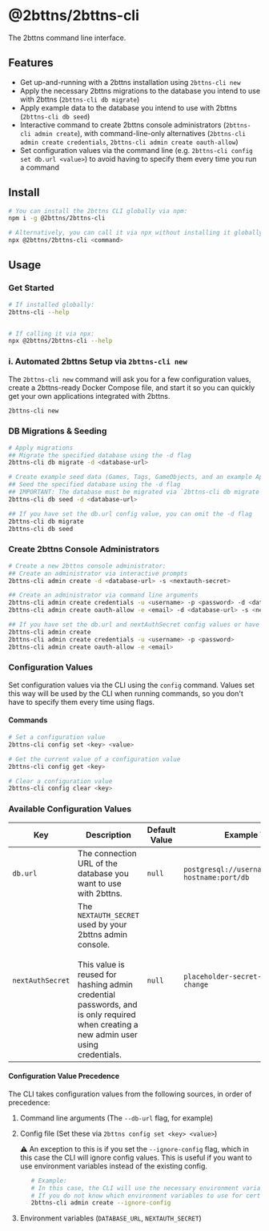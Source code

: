 # @2bttns/2bttns-cli

The 2bttns command line interface.

## Features

- Get up-and-running with a 2bttns installation using `2bttns-cli new`
- Apply the necessary 2bttns migrations to the database you intend to use with 2bttns (`2bttns-cli db migrate`)
- Apply example data to the database you intend to use with 2bttns (`2bttns-cli db seed`)
- Interactive command to create 2bttns console administrators (`2bttns-cli admin create`), with command-line-only alternatives (`2bttns-cli admin create credentials`, `2bttns-cli admin create oauth-allow`)
- Set configuration values via the command line (e.g. `2bttns-cli config set db.url <value>`) to avoid having to specify them every time you run a command

## Install

```sh
# You can install the 2bttns CLI globally via npm:
npm i -g @2bttns/2bttns-cli

# Alternatively, you can call it via npx without installing it globally.
npx @2bttns/2bttns-cli <command>
```

## Usage

### Get Started

```sh
# If installed globally:
2bttns-cli --help


# If calling it via npx:
npx @2bttns/2bttns-cli --help
```

### i. Automated 2bttns Setup via `2bttns-cli new`

The `2bttns-cli new` command will ask you for a few configuration values, create a 2bttns-ready Docker Compose file, and start it so you can quickly get your own applications integrated with 2bttns.

```sh
2bttns-cli new
```

### DB Migrations & Seeding

```sh
# Apply migrations
## Migrate the specified database using the -d flag
2bttns-cli db migrate -d <database-url>

# Create example seed data (Games, Tags, GameObjects, and an example App Secret) in your database
## Seed the specified database using the -d flag
## IMPORTANT: The database must be migrated via `2bttns-cli db migrate` before seeding, or else the seed will fail.
2bttns-cli db seed -d <database-url>

## If you have set the db.url config value, you can omit the -d flag
2bttns-cli db migrate
2bttns-cli db seed
```

### Create 2bttns Console Administrators

```sh
# Create a new 2bttns console administrator:
## Create an administrator via interactive prompts
2bttns-cli admin create -d <database-url> -s <nextauth-secret>

## Create an administrator via command line arguments
2bttns-cli admin create credentials -u <username> -p <password> -d <database-url> -s <nextauth-secret>
2bttns-cli admin create oauth-allow -e <email> -d <database-url> -s <nextauth-secret>

## If you have set the db.url and nextAuthSecret config values or have the proper environment variables set, you can omit the -d and -s flags
2bttns-cli admin create
2bttns-cli admin create credentials -u <username> -p <password>
2bttns-cli admin create oauth-allow -e <email>
```

### Configuration Values

Set configuration values via the CLI using the `config` command. Values set this way will be used by the CLI when running commands, so you don't have to specify them every time using flags.

#### Commands

```sh
# Set a configuration value
2bttns-cli config set <key> <value>

# Get the current value of a configuration value
2bttns-cli config get <key>

# Clear a configuration value
2bttns-cli config clear <key>
```

### Available Configuration Values

| Key              | Description                                                                                                                                                                                             | Default Value | Example Value                                        | Flag(s)          | Environment Variable |
| ---------------- | ------------------------------------------------------------------------------------------------------------------------------------------------------------------------------------------------------- | ------------- | ---------------------------------------------------- | ---------------- | -------------------- |
| `db.url`         | The connection URL of the database you want to use with 2bttns.                                                                                                                                         | `null`        | `postgresql://username:password@db-hostname:port/db` | `-d`, `--db-url` | `DATABASE_URL`       |
| `nextAuthSecret` | The `NEXTAUTH_SECRET` used by your 2bttns admin console. <br/><br/> This value is reused for hashing admin credential passwords, and is only required when creating a new admin user using credentials. | `null`        | `placeholder-secret-remember-to-change`              | `-s`, `--secret` | `NEXTAUTH_SECRET`    |

#### Configuration Value Precedence

The CLI takes configuration values from the following sources, in order of precedence:

1. Command line arguments (The `--db-url` flag, for example)
2. Config file (Set these via `2bttns config set <key> <value>`)

   ⚠️ An exception to this is if you set the `--ignore-config` flag, which in this case the CLI will ignore config values. This is useful if you want to use environment variables instead of the existing config.

   ```sh
      # Example:
      # In this case, the CLI will use the necessary environment variables (DATABASE_URL, NEXTAUTH_SECRET) instead of the config file (if they exist)
      # If you do not know which environment variables to use for certain commands, the command will warn you if you are missing any.
      2bttns-cli admin create --ignore-config
   ```

3. Environment variables (`DATABASE_URL`, `NEXTAUTH_SECRET`)
